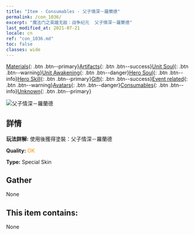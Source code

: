 ```yaml
---
title: "Item - Consumables - 父子情深－羅蘭德"
permalink: /con_1036/
excerpt: "魔法门之英雄无敌：战争纪元  父子情深－羅蘭德"
last_modified_at: 2021-07-21
locale: cn
ref: "con_1036.md"
toc: false
classes: wide
---
```

 [Materials](/ItemsCN/){: .btn .btn--primary}[Artifacts](/ItemsCN/Artifacts/){: .btn .btn--success}[Unit Soul](/ItemsCN/UnitSoul/){: .btn .btn--warning}[Unit Awakening](/ItemsCN/UnitAwakening/){: .btn .btn--danger}[Hero Soul](/ItemsCN/HeroSoul/){: .btn .btn--info}[Hero Skill](/ItemsCN/HeroSkill/){: .btn .btn--primary}[Gift](/ItemsCN/Gift/){: .btn .btn--success}[Event related](/ItemsCN/Events/){: .btn .btn--warning}[Avatars](/ItemsCN/Avatars/){: .btn .btn--danger}[Consumables](/ItemsCN/Consumables/){: .btn .btn--info}[Unknown](/ItemsCN/Unknown/){: .btn .btn--primary}

 ![父子情深－羅蘭德](/images/h/h_Roland9.jpg)

## 詳情
 **玩法詳解:** 使用後獲得塗裝：父子情深－羅蘭德

 **Quality:** <span style="color: #FF8C00">OK</span>

 **Type:** Special Skin

## Gather

  None

## This item contains:

  None

